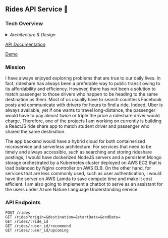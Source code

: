 ## Rides API Service 🚗

### Tech Overview

<details>
  
 <summary>
<i>Architecture & Design</i>
</summary>

<br>
  <br>
 
![Schema](https://uwrideshare.com/design.png)

 </details>
 

 [API Documentation](https://uwrideshare.com/apidoc/index.html)
 

 [Demo](https://uwrideshare.com/demo.mp4)
 
 
### Mission

I have always enjoyed exploring problems that are true to our daily lives. In fact, rideshare has always been a preferable way to public transit owing to its affordability and efficiency. However, there has not been a solution to match passenger to those drivers who happen to be heading to the same destination as them. Most of us usually have to search countless Facebook posts and communicate with drivers for hours to find a ride. Indeed, Uber is always available, yet if one wants to travel long-distance, the passenger would have to pay almost twice or triple the price a rideshare driver would charge. Therefore, one of the projects I am working on currently is building a ReactJS ride share app to match student driver and passenger who shared the same destination.

The app backend would have a hybrid cloud for both containerized microservice and serverless architecture. For services that need to be timely and always accessible, such as searching and storing rideshare postings, I would have dockerized NodeJS servers and a persistent Mongo storage orchestrated by a Kubernetes cluster deployed on AWS EC2 that is load balanced by Nginx controller on AWS ELB. On the other hand, for services that are less commonly used, such as user authentication, I would have the server on AWS Lamda to save compute time and make it cost efficient. I am also going to implement a chatbot to serve as an assistant for the users under Azure Nature Language Understanding service.

### API Endpoints

```
POST /rides
GET /rides?origin=&destination=&startDate=&endDate=
GET /rides/:ride_id
GET /rides/:user_id/recommend
GET /rides/:user_id/upcoming
```
